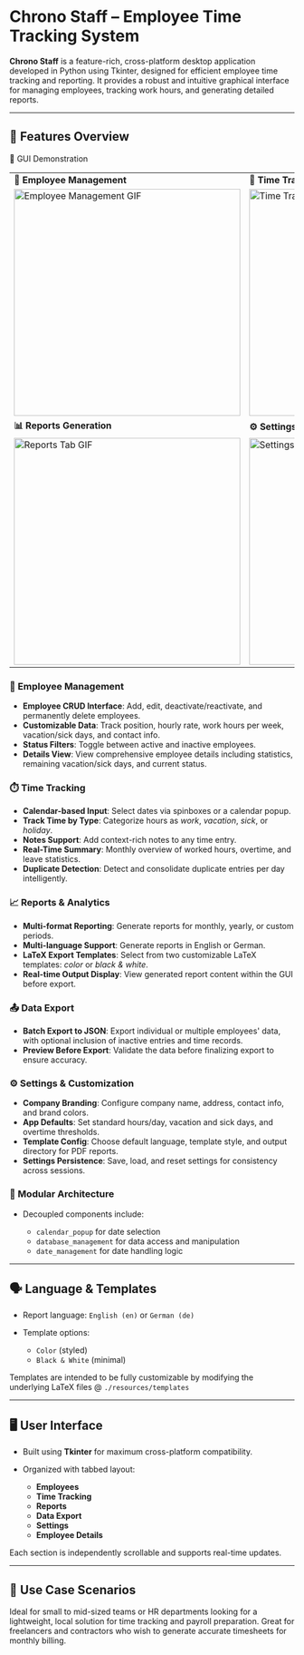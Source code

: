 # Chrono Staff – Employee Time Tracking System

**Chrono Staff** is a feature-rich, cross-platform desktop application developed in Python using Tkinter, designed for efficient employee time tracking and reporting. It provides a robust and intuitive graphical interface for managing employees, tracking work hours, and generating detailed reports.

---

## 🧩 Features Overview

🎥 GUI Demonstration
<table> <tr> <td><strong>🏢 Employee Management</strong></td> <td><strong>📅 Time Tracking</strong></td> </tr> <tr> <td><img src="resources/demo_employees.gif" alt="Employee Management GIF" width="400"/></td> <td><img src="resources/demo_tracking.gif" alt="Time Tracking GIF" width="400"/></td> </tr> <tr> <td><strong>📊 Reports Generation</strong></td> <td><strong>⚙️ Settings Configuration</strong></td> </tr> <tr> <td><img src="resources/demo_reports.gif" alt="Reports Tab GIF" width="400"/></td> <td><img src="resources/demo_settings.gif" alt="Settings GIF" width="400"/></td> </tr> </table>

### 🔧 Employee Management

* **Employee CRUD Interface**: Add, edit, deactivate/reactivate, and permanently delete employees.
* **Customizable Data**: Track position, hourly rate, work hours per week, vacation/sick days, and contact info.
* **Status Filters**: Toggle between active and inactive employees.
* **Details View**: View comprehensive employee details including statistics, remaining vacation/sick days, and current status.

### ⏱️ Time Tracking

* **Calendar-based Input**: Select dates via spinboxes or a calendar popup.
* **Track Time by Type**: Categorize hours as *work*, *vacation*, *sick*, or *holiday*.
* **Notes Support**: Add context-rich notes to any time entry.
* **Real-Time Summary**: Monthly overview of worked hours, overtime, and leave statistics.
* **Duplicate Detection**: Detect and consolidate duplicate entries per day intelligently.

### 📈 Reports & Analytics

* **Multi-format Reporting**: Generate reports for monthly, yearly, or custom periods.
* **Multi-language Support**: Generate reports in English or German.
* **LaTeX Export Templates**: Select from two customizable LaTeX templates: *color* or *black & white*.
* **Real-time Output Display**: View generated report content within the GUI before export.

### 📤 Data Export

* **Batch Export to JSON**: Export individual or multiple employees' data, with optional inclusion of inactive entries and time records.
* **Preview Before Export**: Validate the data before finalizing export to ensure accuracy.

### ⚙️ Settings & Customization

* **Company Branding**: Configure company name, address, contact info, and brand colors.
* **App Defaults**: Set standard hours/day, vacation and sick days, and overtime thresholds.
* **Template Config**: Choose default language, template style, and output directory for PDF reports.
* **Settings Persistence**: Save, load, and reset settings for consistency across sessions.

### 📂 Modular Architecture

* Decoupled components include:

  * `calendar_popup` for date selection
  * `database_management` for data access and manipulation
  * `date_management` for date handling logic

---

## 🗣️ Language & Templates

* Report language: `English (en)` or `German (de)`
* Template options:

  * `Color` (styled)
  * `Black & White` (minimal)

Templates are intended to be fully customizable by modifying the underlying LaTeX files @ `./resources/templates`

---

## 🖥️ User Interface

* Built using **Tkinter** for maximum cross-platform compatibility.
* Organized with tabbed layout:

  * **Employees**
  * **Time Tracking**
  * **Reports**
  * **Data Export**
  * **Settings**
  * **Employee Details**

Each section is independently scrollable and supports real-time updates.

---

## 📌 Use Case Scenarios

Ideal for small to mid-sized teams or HR departments looking for a lightweight, local solution for time tracking and payroll preparation. Great for freelancers and contractors who wish to generate accurate timesheets for monthly billing.


